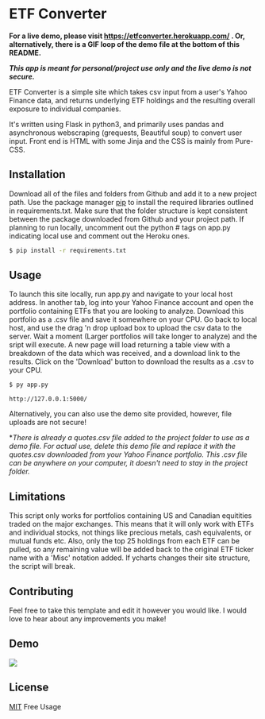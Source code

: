 # ETF Converter
**For a live demo, please visit https://etfconverter.herokuapp.com/ . Or, alternatively, there is a GIF loop of the demo file at the bottom of this README.**

***This app is meant for personal/project use only and the live demo is not secure.***

ETF Converter is a simple site which takes csv input from a user's Yahoo Finance data, and returns underlying ETF holdings and the resulting overall exposure to individual companies.

It's written using Flask in python3, and primarily uses pandas and asynchronous webscraping (grequests, Beautiful soup) to convert user input. Front end is HTML with some Jinja and the CSS is mainly from Pure-CSS.

## Installation

Download all of the files and folders from Github and add it to a new project path. Use the package manager [pip](https://pip.pypa.io/en/stable/) to install the required libraries outlined in requirements.txt. Make sure that the folder structure is kept consistent between the package downloaded from Github and your project path. If planning to run locally, uncomment out the python # tags on app.py indicating local use and comment out the Heroku ones.

```bash
$ pip install -r requirements.txt
```

## Usage

To launch this site locally, run app.py and navigate to your local host address. In another tab, log into your Yahoo Finance account and open the portfolio containing ETFs that you are looking to analyze. Download this portfolio as a .csv file and save it somewhere on your CPU. Go back to local host, and use the drag 'n drop upload box to upload the csv data to the server. Wait a moment (Larger portfolios will take longer to analyze) and the sript will execute. A new page will load returning a table view with a breakdown of the data which was received, and a download link to the results. Click on the 'Download' button to download the results as a .csv to your CPU.

```bash
$ py app.py
```
    http://127.0.0.1:5000/

Alternatively, you can also use the demo site provided, however, file uploads are not secure!

*_There is already a quotes.csv file added to the project folder to use as a demo file. For actual use, delete this demo file and replace it with the quotes.csv downloaded from your Yahoo Finance portfolio. This .csv file can be anywhere on your computer, it doesn't need to stay in the project folder._

## Limitations

This script only works for portfolios containing US and Canadian equitities traded on the major exchanges. This means that it will only work with ETFs and individual stocks, not things like precious metals, cash equivalents, or mutual funds etc. Also, only the top 25 holdings from each ETF can be pulled, so any remaining value will be added back to the original ETF ticker name with a 'Misc' notation added. If ycharts changes their site structure, the script will break.

## Contributing

Feel free to take this template and edit it however you would like. I would love to hear about any improvements you make!

## Demo
![](https://raw.githubusercontent.com/willzittlau/ETFsite/master/demo.gif)

## License
[MIT](https://choosealicense.com/licenses/mit/) Free Usage
